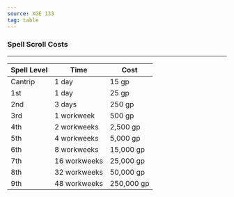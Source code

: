 ```yaml
---
source: XGE 133
tag: table
---
```


### Spell Scroll Costs
---
|Spell Level|Time|Cost|
|------|------|------|
|Cantrip|1 day|15 gp|
|1st|1 day|25 gp|
|2nd|3 days|250 gp|
|3rd|1 workweek|500 gp|
|4th|2 workweeks|2,500 gp|
|5th|4 workweeks|5,000 gp|
|6th|8 workweeks|15,000 gp|
|7th|16 workweeks|25,000 gp|
|8th|32 workweeks|50,000 gp|
|9th|48 workweeks|250,000 gp|
